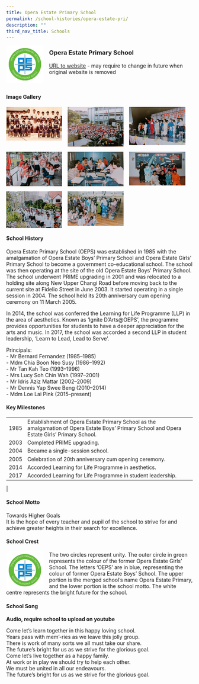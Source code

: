 ```yaml
---
title: Opera Estate Primary School
permalink: /school-histories/opera-estate-pri/
description: ""
third_nav_title: Schools
---
```

<img src="/images/operaestatepri1.jpg" style="width:20%;margin-right:15px;" align = "left">

### **Opera Estate Primary School**
[URL to website](https://operaestatepri.moe.edu.sg/) - may require to change in future when original website is removed

<br clear="left">

#### **Image Gallery**

<p><a href="/images/operaestatepri2.jpg">  
<img src="/images/operaestatepri2.jpg" style="width:30%;margin-right:15px;" align = "left">
</a></p>

<p><a href="/images/operaestatepri3.jpg">  
<img src="/images/operaestatepri3.jpg" style="width:30%;margin-right:15px;" align = "left">
</a></p>

<p><a href="/images/operaestatepri4.jpg">  
<img src="/images/operaestatepri4.jpg" style="width:30%;margin-right:15px;" align = "left">
</a></p>

<br clear="left">

<p><a href="/images/operaestatepri5.jpg">  
<img src="/images/operaestatepri5.jpg" style="width:30%;margin-right:15px;" align = "left">
</a></p>

<p><a href="/images/operaestatepri6.jpg">  
<img src="/images/operaestatepri6.jpg" style="width:30%;margin-right:15px;" align = "left">
</a></p>

<p><a href="/images/operaestatepri7.jpg">  
<img src="/images/operaestatepri7.jpg" style="width:30%;margin-right:15px;" align = "left">
</a></p>

<br clear="left">

<p><a href="/images/operaestatepri8.jpg">  
<img src="/images/operaestatepri8.jpg" style="width:30%;margin-right:15px;" align = "left">
</a></p>

<p><a href="/images/operaestatepri9.jpg">  
<img src="/images/operaestatepri9.jpg" style="width:30%;margin-right:15px;" align = "left">
</a></p>

<br clear="left">

#### **School History**
Opera Estate Primary School (OEPS) was established in 1985 with the amalgamation of Opera Estate Boys’ Primary School and Opera Estate Girls’ Primary School to become a government co-educational school. The school was then operating at the site of the old Opera Estate Boys’ Primary School. The school underwent PRIME upgrading in 2001 and was relocated to a holding site along New Upper Changi Road before moving back to the current site at Fidelio Street in June 2003. It started operating in a single session in 2004. The school held its 20th anniversary cum opening ceremony on 11 March 2005. 

In 2014, the school was conferred the Learning for Life Programme (LLP) in the area of aesthetics. Known as ‘Ignite D’Arts@OEPS’, the programme provides opportunities for students to have a deeper appreciation for the arts and music. In 2017, the school was accorded a second LLP in student leadership, ‘Learn to Lead, Lead to Serve’.

Principals:<br>
\- Mr Bernard Fernandez (1985–1985)<br>
\- Mdm Chia Boon Neo Susy (1986–1992)<br>
\- Mr Tan Kah Teo (1993–1996)<br>
\- Mrs Lucy Soh Chin Wah (1997–2001)<br>
\- Mr Idris Aziz Mattar (2002–2009)<br>
\- Mr Dennis Yap Swee Beng (2010–2014)<br>
\- Mdm Loe Lai Pink (2015–present)

#### **Key Milestones**

|  |  |
|:---:|---|
| 1985 | Establishment of Opera Estate Primary School as the amalgamation of Opera Estate Boys’ Primary School and Opera Estate Girls’ Primary School. |
| 2003 | Completed PRIME upgrading. |
| 2004 | Became a single-session school. |
| 2005 | Celebration of 20th anniversary cum opening ceremony. |
| 2014 | Accorded Learning for Life Programme in aesthetics. |
| 2017 | Accorded Learning for Life Programme in student leadership. |
|

#### **School Motto**
Towards Higher Goals<br>
It is the hope of every teacher and pupil of the school to strive for and achieve greater heights in their search for excellence.

#### **School Crest**
<img src="/images/operaestatepri1.jpg" style="width:20%;margin-right:15px;" align = "left">

The two circles represent unity. The outer circle in green represents the colour of the former Opera Estate Girls’ School. The letters ‘OEPS’ are in blue, representing the colour of former Opera Estate Boys’ School. The upper portion is the merged school’s name Opera Estate Primary, and the lower portion is the school motto. The white centre represents the bright future for the school.

#### **School Song**
**Audio, require school to upload on youtube**

Come let’s learn together in this happy loving school.<br>
Years pass with mem’-ries as we leave this jolly group.<br>
There is work of many sorts we all must take our share.<br>
The future’s bright for us as we strive for the glorious goal.<br>
Come let’s live together as a happy family.<br>
At work or in play we should try to help each other.<br>
We must be united in all our endeavours.<br>
The future’s bright for us as we strive for the glorious goal.